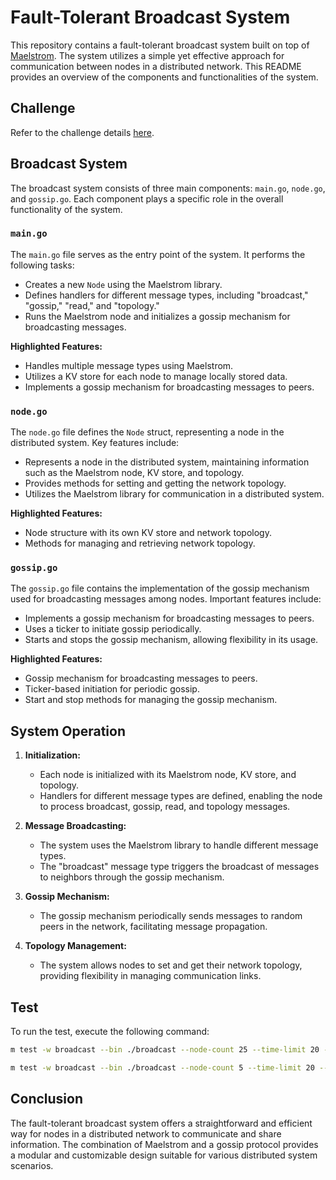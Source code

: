 # Fault-Tolerant Broadcast System

This repository contains a fault-tolerant broadcast system built on top of [Maelstrom](https://github.com/jepsen-io/maelstrom). The system utilizes a simple yet effective approach for communication between nodes in a distributed network. This README provides an overview of the components and functionalities of the system.

## Challenge

Refer to the challenge details [here](https://fly.io/dist-sys/3c/).

## Broadcast System

The broadcast system consists of three main components: `main.go`, `node.go`, and `gossip.go`. Each component plays a specific role in the overall functionality of the system.

### `main.go`

The `main.go` file serves as the entry point of the system. It performs the following tasks:

- Creates a new `Node` using the Maelstrom library.
- Defines handlers for different message types, including "broadcast," "gossip," "read," and "topology."
- Runs the Maelstrom node and initializes a gossip mechanism for broadcasting messages.

**Highlighted Features:**
- Handles multiple message types using Maelstrom.
- Utilizes a KV store for each node to manage locally stored data.
- Implements a gossip mechanism for broadcasting messages to peers.

### `node.go`

The `node.go` file defines the `Node` struct, representing a node in the distributed system. Key features include:

- Represents a node in the distributed system, maintaining information such as the Maelstrom node, KV store, and topology.
- Provides methods for setting and getting the network topology.
- Utilizes the Maelstrom library for communication in a distributed system.

**Highlighted Features:**
- Node structure with its own KV store and network topology.
- Methods for managing and retrieving network topology.

### `gossip.go`

The `gossip.go` file contains the implementation of the gossip mechanism used for broadcasting messages among nodes. Important features include:

- Implements a gossip mechanism for broadcasting messages to peers.
- Uses a ticker to initiate gossip periodically.
- Starts and stops the gossip mechanism, allowing flexibility in its usage.

**Highlighted Features:**
- Gossip mechanism for broadcasting messages to peers.
- Ticker-based initiation for periodic gossip.
- Start and stop methods for managing the gossip mechanism.

## System Operation

1. **Initialization:**
   - Each node is initialized with its Maelstrom node, KV store, and topology.
   - Handlers for different message types are defined, enabling the node to process broadcast, gossip, read, and topology messages.

2. **Message Broadcasting:**
   - The system uses the Maelstrom library to handle different message types.
   - The "broadcast" message type triggers the broadcast of messages to neighbors through the gossip mechanism.

3. **Gossip Mechanism:**
   - The gossip mechanism periodically sends messages to random peers in the network, facilitating message propagation.

4. **Topology Management:**
   - The system allows nodes to set and get their network topology, providing flexibility in managing communication links.

## Test

To run the test, execute the following command:

```bash
m test -w broadcast --bin ./broadcast --node-count 25 --time-limit 20 --rate 100 --latency 100 --nemesis partition

m test -w broadcast --bin ./broadcast --node-count 5 --time-limit 20 --rate 10 --nemesis partition
```

## Conclusion

The fault-tolerant broadcast system offers a straightforward and efficient way for nodes in a distributed network to communicate and share information. The combination of Maelstrom and a gossip protocol provides a modular and customizable design suitable for various distributed system scenarios.